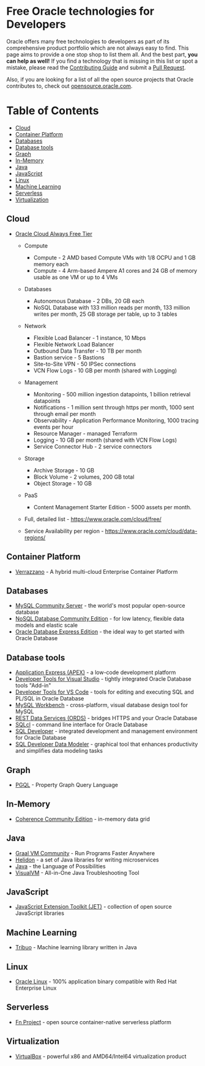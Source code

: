 # Free Oracle technologies for Developers

Oracle offers many free technologies to developers as part of its comprehensive product portfolio which are not always easy to find. This page aims to provide a one stop shop to list them all. And the best part, **you can help as well!** If you find a technology that is missing in this list or spot a mistake, please read the [Contributing Guide](CONTRIBUTING.md) and submit a [Pull Request](https://github.com/gvenzl/free-oracle-for-devs/pulls).

Also, if you are looking for a list of all the open source projects that Oracle contributes to, check out [opensource.oracle.com](https://opensource.oracle.com).

Table of Contents
=================

  * [Cloud](#cloud) 
  * [Container Platform](#container-platform)
  * [Databases](#databases)
  * [Database tools](#database-tools)
  * [Graph](#graph)
  * [In-Memory](#in-memory)
  * [Java](#java)
  * [JavaScript](#javascript)
  * [Linux](#linux)
  * [Machine Learning](#machine-learning)
  * [Serverless](#serverless)
  * [Virtualization](#virtualization)

## Cloud
  * [Oracle Cloud Always Free Tier](https://www.oracle.com/cloud/free/)
    * Compute
      * Compute - 2 AMD based Compute VMs with 1/8 OCPU and 1 GB memory each
      * Compute - 4 Arm-based Ampere A1 cores and 24 GB of memory usable as one VM or up to 4 VMs
    * Databases
      * Autonomous Database - 2 DBs, 20 GB each
      * NoSQL Database with 133 million reads per month, 133 million writes per month, 25 GB storage per table, up to 3 tables
    * Network
      * Flexible Load Balancer - 1 instance, 10 Mbps
      * Flexible Network Load Balancer
      * Outbound Data Transfer - 10 TB per month
      * Bastion service - 5 Bastions
      * Site-to-Site VPN - 50 IPSec connections
      * VCN Flow Logs - 10 GB per month (shared with Logging)
    * Management
      * Monitoring - 500 million ingestion datapoints, 1 billion retrieval datapoints
      * Notifications - 1 million sent through https per month, 1000 sent through email per month
      * Observability - Application Performance Monitoring, 1000 tracing events per hour
      * Resource Manager - managed Terraform
      * Logging - 10 GB per month (shared with VCN Flow Logs)
      * Service Connector Hub - 2 service connectors
    * Storage
      * Archive Storage - 10 GB
      * Block Volume - 2 volumes, 200 GB total
      * Object Storage - 10 GB
    * PaaS
      * Content Management Starter Edition - 5000 assets per month.

    * Full, detailed list - https://www.oracle.com/cloud/free/
    * Service Availability per region - https://www.oracle.com/cloud/data-regions/

## Container Platform
  * [Verrazzano](https://verrazzano.io/) - A hybrid multi-cloud Enterprise Container Platform

## Databases
  * [MySQL Community Server](https://dev.mysql.com/) - the world's most popular open-source database
  * [NoSQL Database Community Edition](https://www.oracle.com/database/technologies/related/nosql.html) - for low latency, flexible data models and elastic scale
  * [Oracle Database Express Edition](https://oracle.com/xe) - the ideal way to get started with Oracle Database

## Database tools
  * [Application Express (APEX)](https://apex.oracle.com/) - a low-code development platform
  * [Developer Tools for Visual Studio](https://www.oracle.com/database/technologies/developer-tools/visual-studio/) - tightly integrated Oracle Database tools "Add-in"
  * [Developer Tools for VS Code](https://www.oracle.com/database/technologies/appdev/dotnet/odtvscodequickstart.html) - tools for editing and executing SQL and PL/SQL in Oracle Database
  * [MySQL Workbench](https://mysqlworkbench.org/) - cross-platform, visual database design tool for MySQL
  * [REST Data Services (ORDS)](https://www.oracle.com/database/technologies/appdev/rest.html) - bridges HTTPS and your Oracle Database
  * [SQLcl](https://www.oracle.com/database/technologies/appdev/sqlcl.html) - command line interface for Oracle Database
  * [SQL Developer](https://www.oracle.com/database/technologies/appdev/sqldeveloper-landing.html) - integrated development and management environment for Oracle Database
  * [SQL Developer Data Modeler](https://www.oracle.com/database/technologies/appdev/datamodeler.html) - graphical tool that enhances productivity and simplifies data modeling tasks

## Graph
  * [PGQL](https://pgql-lang.org/) - Property Graph Query Language

## In-Memory
  * [Coherence Community Edition](https://coherence.community/) - in-memory data grid

## Java
  * [Graal VM Community](https://www.graalvm.org/) - Run Programs Faster Anywhere
  * [Helidon](https://helidon.io) - a set of Java libraries for writing microservices
  * [Java](https://www.oracle.com/java/technologies/) - the Language of Possibilities
  * [VisualVM](https://visualvm.github.io/) - All-in-One Java Troubleshooting Tool

## JavaScript
  * [JavaScript Extension Toolkit (JET)](https://oracle.com/jet) - collection of open source JavaScript libraries

## Machine Learning
  * [Tribuo](https://tribuo.org/) - Machine learning library written in Java

## Linux
  * [Oracle Linux](http://yum.oracle.com/index.html) - 100% application binary compatible with Red Hat Enterprise Linux

## Serverless
  * [Fn Project](https://fnproject.io/) - open source container-native serverless platform

## Virtualization
  * [VirtualBox](https://www.virtualbox.org/) - powerful x86 and AMD64/Intel64 virtualization product
